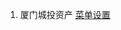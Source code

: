 

1. 厦门城投资产
[菜单设置](https://mp.weixin.qq.com/advanced/selfmenu?action=index&t=advanced/menu-setting&token=1768156721&lang=zh_CN)
